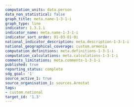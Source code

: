 ```yaml
---
computation_units: data.person
data_non_statistical: false
graph_title: meta.name-1-3-1-i
graph_type: line
indicator: 1.3.1.i
indicator_name: meta.name-1-3-1-i
indicator_sort_order: 01-03-01-0i
national_indicator_description: meta.description-1-3-1-i
national_geographical_coverage: custom.armenia
computation_definitions: meta.definitions-1-3-1-i
computation_calculations: meta.calculations-1-3-1-i
comments_limitations: meta.comments-1-3-1-i
published: true
reporting_status: complete
sdg_goal: '1'
source_active_1: true
source_organisation_1: sources.Armstat
tags:
- custom.national
target_id: '1.3'
---
```

